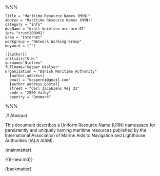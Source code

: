 %%%

    Title = "Maritime Resource Names (MRN)"
    abbrev = "Maritime Resource Names (MRN)"
    category = "info"
    docName = "draft-knielsen-mrn-urn-02"
    ipr= "trust200902"
    area = "Internet"
    workgroup = "Network Working Group"
    keyword = [""]

    [[author]]
    initials="K.N."
    surname="Nielsen"
    fullname="Kasper Nielsen"
    organization = "Danish Maritime Authority"
      [author.address]
      email = "kasperni@gmail.com"
      [author.address.postal]
      street = "Carl Jacobsens Vej 31"
      code = "2500 Valby" 
      country = "Denmark"

%%%

.# Abstract

   This document describes a Uniform Resource Name (URN) namespace
   for persistently and uniquely naming maritime resources
   published by the International Association of Marine Aids to Navigation 
   and Lighthouse Authorities (IALA AISM).


{mainmatter}


{{8-new.md}}

{backmatter}
